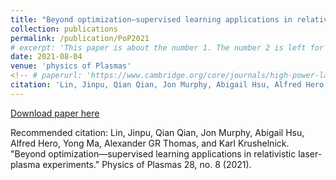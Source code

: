 ```yaml
---
title: "Beyond optimization—supervised learning applications in relativistic laser-plasma experiments"
collection: publications
permalink: /publication/PoP2021
# excerpt: 'This paper is about the number 1. The number 2 is left for future work.'
date: 2021-08-04
venue: 'physics of Plasmas'
<!-- # paperurl: 'https://www.cambridge.org/core/journals/high-power-laser-science-and-engineering/article/applications-of-object-detection-networks-in-highpower-laser-systems-and-experiments/148C972484FA63FAB07A4435A710198F' -->
citation: 'Lin, Jinpu, Qian Qian, Jon Murphy, Abigail Hsu, Alfred Hero, Yong Ma, Alexander GR Thomas, and Karl Krushelnick. "Beyond optimization—supervised learning applications in relativistic laser-plasma experiments." Physics of Plasmas 28, no. 8 (2021).'
---
```

<!-- This paper is about the number 1. The number 2 is left for future work. -->

[Download paper here](https://pubs.aip.org/aip/pop/article/28/8/083102/107099)

Recommended citation: Lin, Jinpu, Qian Qian, Jon Murphy, Abigail Hsu, Alfred Hero, Yong Ma, Alexander GR Thomas, and Karl Krushelnick. "Beyond optimization—supervised learning applications in relativistic laser-plasma experiments." Physics of Plasmas 28, no. 8 (2021).